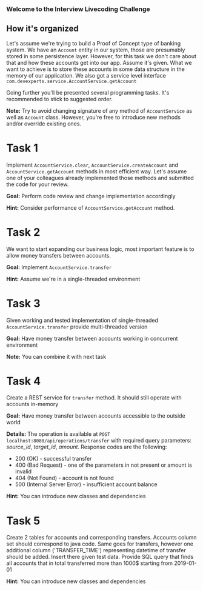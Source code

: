 ### Welcome to the Interview Livecoding Challenge

## How it's organized
Let's assume we're trying to build a Proof of Concept type of banking system.
We have an `Account` entity in our system, those are presumably stored in some persistence layer.
However, for this task we don't care about that and how these accounts get into our app. Assume it's given.
What we want to achieve is to store these accounts in some data structure in the memory of our application.
We also got a service level interface `com.devexperts.service.AccountService.getAccount`

Going further you'll be presented several programming tasks. It's recommended to stick to suggested order.

**Note:**
Try to avoid changing signature of any method of `AccountService` as well as `Account` class.
However, you're free to introduce new methods and/or override existing ones.

# Task 1
Implement `AccountService.clear`, `AccountService.createAccount` and `AccountService.getAccount` 
methods in most efficient way.
Let's assume one of your colleagues already implemented those methods and submitted the code for your review.

**Goal:**
Perform code review and change implementation accordingly

**Hint:**
Consider performance of `AccountService.getAccount` method.

# Task 2
We want to start expanding our business logic, most important feature is to allow money transfers
between accounts. 

**Goal:**
Implement `AccountService.transfer`

**Hint:**
Assume we're in a single-threaded environment

# Task 3
Given working and tested implementation of single-threaded `AccountService.transfer` provide
multi-threaded version 

**Goal:**
Have money transfer between accounts working in concurrent environment

**Note:**
You can combine it with next task

# Task 4
Create a REST service for `transfer` method. It should still operate with accounts in-memory

**Goal:**
Have money transfer between accounts accessible to the outside world

**Details:**
The operation is available at `POST localhost:8080/api/operations/transfer` with required query parameters:
*source_id*, *target_id*, *amount*.
Response codes are the following:
- 200 (OK) - successful transfer
- 400 (Bad Request) -  one of the parameters in not present or amount is invalid
- 404 (Not Found) - account is not found
- 500 (Internal Server Error) - insufficient account balance

**Hint:**
You can introduce new classes and dependencies

# Task 5
Create 2 tables for accounts and corresponding transfers. Accounts column set should correspond to java code.
Same goes for transfers, however one additional column ('TRANSFER_TIME') representing datetime of transfer
should be added. Insert there given test data.
Provide SQL query that finds all accounts that in total transferred more than 1000$ starting from 2019-01-01 

**Hint:**
You can introduce new classes and dependencies